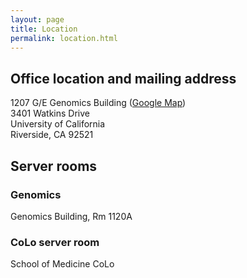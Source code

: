 ```yaml
---
layout: page
title: Location
permalink: location.html
---
```


## Office location and mailing address

1207 G/E Genomics Building ([Google Map](https://goo.gl/OVKyxv))  
3401 Watkins Drive  
University of California  
Riverside, CA 92521  

## Server rooms

### Genomics

Genomics Building, Rm 1120A

### CoLo server room

School of Medicine CoLo 



